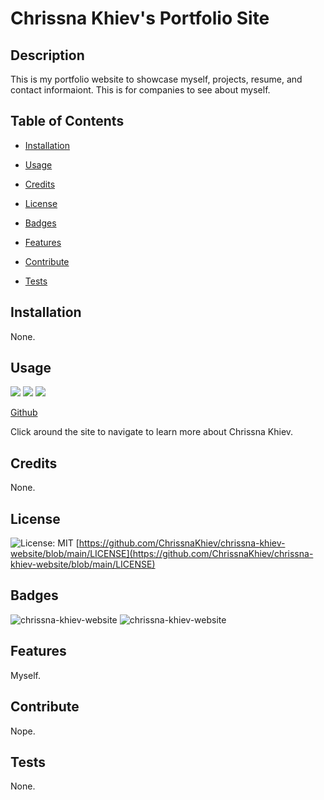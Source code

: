 # Chrissna Khiev's Portfolio Site 
  ## Description
  This is my portfolio website to showcase myself, projects, resume, and contact informaiont. This is for companies to see about myself.



  ## Table of Contents
  - [Installation](#installation)

  - [Usage](#usage)

  - [Credits](#credits)

  - [License](#license)

  - [Badges](#badges)

  - [Features](#features)

  - [Contribute](#contribute)

  - [Tests](#tests)

  ## Installation
  None.
  ## Usage
<img src="https://media.discordapp.net/attachments/439072572731031553/1044793809319501904/image.png?width=960&height=491">
<img src="https://media.discordapp.net/attachments/439072572731031553/1044793940622184488/image.png?width=960&height=490">
<img src="https://media.discordapp.net/attachments/439072572731031553/1044793976433164288/image.png?width=960&height=491">
  
  [Github](https://github.com/ChrissnaKhiev/chrissna-khiev-website)

  Click around the site to navigate to learn more about Chrissna Khiev.
  ## Credits
  None.
  ## License
  ![License: MIT](https://img.shields.io/github/license/ChrissnaKhiev/chrissna-khiev-website)  [https://github.com/ChrissnaKhiev/chrissna-khiev-website/blob/main/LICENSE](https://github.com/ChrissnaKhiev/chrissna-khiev-website/blob/main/LICENSE)
  ## Badges
  ![chrissna-khiev-website](https://img.shields.io/github/languages/count/ChrissnaKhiev/chrissna-khiev-website?style=plastic)
  ![chrissna-khiev-website](https://img.shields.io/github/languages/top/ChrissnaKhiev/chrissna-khiev-website?style=plastic)
  ## Features
  Myself.
  ## Contribute
  Nope.
  ## Tests
  None.

